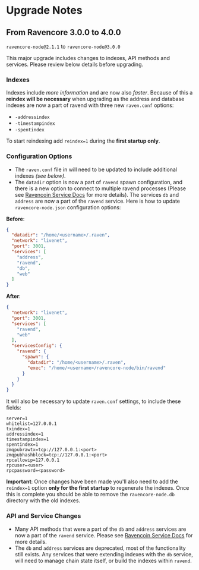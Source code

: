 # Upgrade Notes

## From Ravencore 3.0.0 to 4.0.0

`ravencore-node@2.1.1` to `ravencore-node@3.0.0`

This major upgrade includes changes to indexes, API methods and services. Please review below details before upgrading.

### Indexes

Indexes include *more information* and are now also *faster*. Because of this a **reindex will be necessary** when upgrading as the address and database indexes are now a part of ravend with three new `raven.conf` options:
- `-addressindex`
- `-timestampindex`
- `-spentindex`

To start reindexing add `reindex=1` during the **first startup only**.

### Configuration Options

- The `raven.conf` file in will need to be updated to include additional indexes *(see below)*.
- The `datadir` option is now a part of `ravend` spawn configuration, and there is a new option to connect to multiple ravend processes (Please see [Ravencoin Service Docs](services/ravend.md) for more details). The services `db` and `address` are now a part of the `ravend` service. Here is how to update `ravencore-node.json` configuration options:

**Before**:
```json
{
  "datadir": "/home/<username>/.raven",
  "network": "livenet",
  "port": 3001,
  "services": [
    "address",
    "ravend",
    "db",
    "web"
  ]
}
```

**After**:
```json
{
  "network": "livenet",
  "port": 3001,
  "services": [
    "ravend",
    "web"
  ],
  "servicesConfig": {
    "ravend": {
      "spawn": {
        "datadir": "/home/<username>/.raven",
        "exec": "/home/<username>/ravencore-node/bin/ravend"
      }
    }
  }
}
```

It will also be necessary to update `raven.conf` settings, to include these fields:
```
server=1
whitelist=127.0.0.1
txindex=1
addressindex=1
timestampindex=1
spentindex=1
zmqpubrawtx=tcp://127.0.0.1:<port>
zmqpubhashblock=tcp://127.0.0.1:<port>
rpcallowip=127.0.0.1
rpcuser=<user>
rpcpassword=<password>
```

**Important**: Once changes have been made you'll also need to add the `reindex=1` option **only for the first startup** to regenerate the indexes. Once this is complete you should be able to remove the `ravencore-node.db` directory with the old indexes.

### API and Service Changes
- Many API methods that were a part of the `db` and `address` services are now a part of the `ravend` service. Please see [Ravencoin Service Docs](services/ravend.md) for more details.
- The `db` and `address` services are deprecated, most of the functionality still exists. Any services that were extending indexes with the `db` service, will need to manage chain state itself, or build the indexes within `ravend`.
